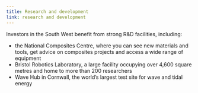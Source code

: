 ```yaml
---
title: Research and development
link: research and development
---
```

Investors in the South West benefit from strong R&D facilities, including:


- the National Composites Centre, where you can see new materials and tools, get advice on composites projects and access a wide range of equipment
- Bristol Robotics Laboratory, a large facility occupying over 4,600 square metres and home to more than 200 researchers 
- Wave Hub in Cornwall, the world’s largest test site for wave and tidal energy